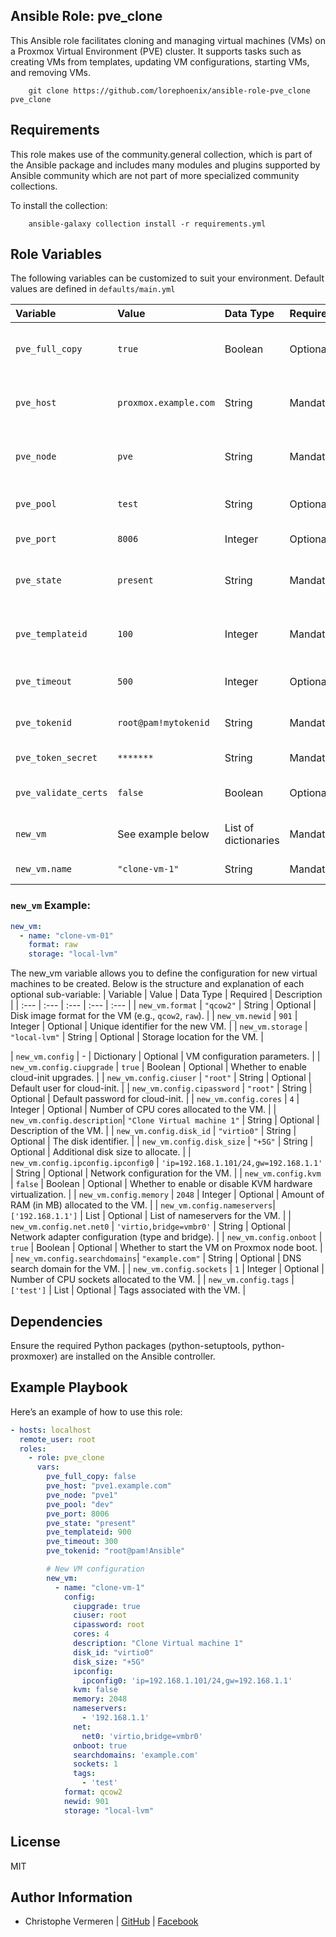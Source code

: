 Ansible Role: pve_clone
------------

This Ansible role facilitates cloning and managing virtual machines (VMs) on a Proxmox Virtual Environment (PVE) cluster. It supports tasks such as creating VMs from templates, updating VM configurations, starting VMs, and removing VMs.

```
    git clone https://github.com/lorephoenix/ansible-role-pve_clone pve_clone
```

Requirements
------------

This role makes use of the community.general collection, which is part of the Ansible package and includes many modules and plugins supported by Ansible community which are not part of more specialized community collections.

To install the collection:
```
    ansible-galaxy collection install -r requirements.yml
```

Role Variables
--------------

The following variables can be customized to suit your environment. Default values are defined in `defaults/main.yml`

| Variable | Value | Data Type | Required | Description |
| :--- | :--- | :--- | :--- | :--- |
| `pve_full_copy`     | `true`               | Boolean               | Optional  | Whether to create a full copy of the VM.         |
| `pve_host`          | `proxmox.example.com`| String                | Mandatory | Proxmox server hostname or IP address.           |
| `pve_node`          | `pve`                | String                | Mandatory | The target Proxmox node for VM creation.         |
| `pve_pool`          | `test`               | String                | Optional  | Proxmox resource pool name                       |
| `pve_port`          | `8006`               | Integer               | Optional  | Proxmox API port.                                |
| `pve_state`         | `present`            | String                | Mandatory | Desired state of the VM (`present` or `absent`). |
| `pve_templateid`    | `100`                | Integer               | Mandatory | The ID of the Proxmox VM template to clone.      |
| `pve_timeout`       | `500`                | Integer               | Optional  | Timeout for API requests in seconds.             |
| `pve_tokenid`       | `root@pam!mytokenid` | String                | Mandatory | API token ID for authentication.                 |
| `pve_token_secret`  | `*******`            | String                | Mandatory | API secret token                                 |
| `pve_validate_certs`| `false`              | Boolean               | Optional  | Verify SSL certificate if using HTTPS.           |
| `new_vm`            | See example below    | List of dictionaries  | Mandatory | List of VM configurations for cloning.           |
| `new_vm.name`       | `"clone-vm-1"`       | String                | Mandatory | The name of the new VM.           |

### `new_vm` Example:

```yaml
new_vm:
  - name: "clone-vm-01"
    format: raw
    storage: "local-lvm"
```

The new_vm variable allows you to define the configuration for new virtual machines to be created. Below is the structure and explanation of each optional sub-variable:
| Variable | Value | Data Type | Required | Description |
| :--- | :--- | :--- | :--- | :--- |
| `new_vm.format`            | `"qcow2"`       | String  | Optional  | Disk image format for the VM (e.g., `qcow2`, `raw`). |
| `new_vm.newid`             | `901`           | Integer | Optional  | Unique identifier for the new VM.                    |
| `new_vm.storage`           | `"local-lvm"`   | String  | Optional  | Storage location for the VM.                         |

| `new_vm.config`            | -                                      | Dictionary   | Optional  | VM configuration parameters.                                         |
| `new_vm.config.ciupgrade`  | `true`                                 | Boolean      | Optional  | Whether to enable cloud-init upgrades.                               |
| `new_vm.config.ciuser`     | `"root"`                               | String       | Optional  | Default user for cloud-init.                                         |
| `new_vm.config.cipassword` | `"root"`                               | String       | Optional  | Default password for cloud-init.                                     |
| `new_vm.config.cores`      | `4`                                    | Integer      | Optional  | Number of CPU cores allocated to the VM.                             |
| `new_vm.config.description`| `"Clone Virtual machine 1"`            | String       | Optional  | Description of the VM.                                               |
| `new_vm.config.disk_id`    | `"virtio0"`                            | String       | Optional  | The disk identifier.                                                 |
| `new_vm.config.disk_size`  | `"+5G"`                                | String       | Optional  | Additional disk size to allocate.                                    |
| `new_vm.config.ipconfig.ipconfig0` | `'ip=192.168.1.101/24,gw=192.168.1.1'` | String | Optional  | Network configuration for the VM.                                  |
| `new_vm.config.kvm`        | `false`                                | Boolean      | Optional  | Whether to enable or disable KVM hardware virtualization.            |
| `new_vm.config.memory`     | `2048`                                 | Integer      | Optional  | Amount of RAM (in MB) allocated to the VM.                           |
| `new_vm.config.nameservers`| `['192.168.1.1']`                      | List         | Optional  | List of nameservers for the VM.                                      |
| `new_vm.config.net.net0`   | `'virtio,bridge=vmbr0'`                | String       | Optional  | Network adapter configuration (type and bridge).                     |
| `new_vm.config.onboot`     | `true`                                 | Boolean      | Optional  | Whether to start the VM on Proxmox node boot.                        |
| `new_vm.config.searchdomains`| `"example.com"`                      | String       | Optional  | DNS search domain for the VM.                                        |
| `new_vm.config.sockets`    | `1`                                    | Integer      | Optional  | Number of CPU sockets allocated to the VM.                           |
| `new_vm.config.tags`       | `['test']`                             | List         | Optional  | Tags associated with the VM.                                         |


Dependencies
------------

Ensure the required Python packages (python-setuptools, python-proxmoxer) are installed on the Ansible controller.

Example Playbook
-------

Here’s an example of how to use this role:

```yaml
- hosts: localhost
  remote_user: root
  roles:
    - role: pve_clone
      vars:
        pve_full_copy: false
        pve_host: "pve1.example.com"
        pve_node: "pve1"
        pve_pool: "dev"
        pve_port: 8006
        pve_state: "present"
        pve_templateid: 900
        pve_timeout: 300
        pve_tokenid: "root@pam!Ansible"

        # New VM configuration
        new_vm:
          - name: "clone-vm-1"
            config:
              ciupgrade: true
              ciuser: root
              cipassword: root
              cores: 4
              description: "Clone Virtual machine 1"
              disk_id: "virtio0"
              disk_size: "+5G"
              ipconfig:
                ipconfig0: 'ip=192.168.1.101/24,gw=192.168.1.1'
              kvm: false
              memory: 2048
              nameservers:
                - '192.168.1.1'
              net:
                net0: 'virtio,bridge=vmbr0'
              onboot: true
              searchdomains: 'example.com'
              sockets: 1
              tags:
                - 'test'
            format: qcow2
            newid: 901
            storage: "local-lvm"
```

License
-------

MIT

Author Information
------------------

- Christophe Vermeren | [GitHub](https://github.com/lorephoenix) | [Facebook](https://www.facebook.com/cvermeren)
